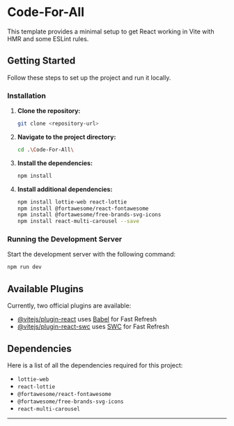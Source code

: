 # Code-For-All

This template provides a minimal setup to get React working in Vite with HMR and some ESLint rules.

## Getting Started

Follow these steps to set up the project and run it locally.

### Installation

1. **Clone the repository:**

   ```sh
   git clone <repository-url>
   ```

2. **Navigate to the project directory:**

   ```sh
   cd .\Code-For-All\
   ```

3. **Install the dependencies:**

   ```sh
   npm install
   ```

4. **Install additional dependencies:**

   ```sh
   npm install lottie-web react-lottie
   npm install @fortawesome/react-fontawesome
   npm install @fortawesome/free-brands-svg-icons
   npm install react-multi-carousel --save
   ```

### Running the Development Server

Start the development server with the following command:

```sh
npm run dev
```

## Available Plugins

Currently, two official plugins are available:

- [@vitejs/plugin-react](https://github.com/vitejs/vite-plugin-react/blob/main/packages/plugin-react/README.md) uses [Babel](https://babeljs.io/) for Fast Refresh
- [@vitejs/plugin-react-swc](https://github.com/vitejs/vite-plugin-react-swc) uses [SWC](https://swc.rs/) for Fast Refresh

## Dependencies

Here is a list of all the dependencies required for this project:

- `lottie-web`
- `react-lottie`
- `@fortawesome/react-fontawesome`
- `@fortawesome/free-brands-svg-icons`
- `react-multi-carousel`

---
